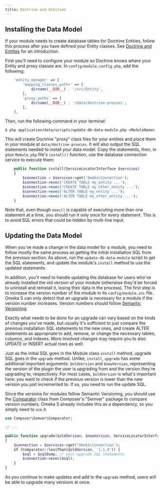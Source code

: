 ```yaml
---
title: Doctrine and Entities
---
```


## Installing the Data Model

If your module needs to create database tables for Doctrine Entities, follow this
process after you have defined your Entity classes. See [Doctrine and Entities](../key_concepts/doctrine_and_entities.md)
for an introduction.

First you'll need to configure your module so Doctrine knows where your Entity and
proxy classes are. In `config/module.config.php`, add the following:

```php
    'entity_manager' => [
        'mapping_classes_paths' => [
            dirname(__DIR__) . '/src/Entity',
        ],
        'proxy_paths' => [
            dirname(__DIR__) . '/data/doctrine-proxies',
        ],
    ],
```

Then, run the following command in your terminal:

    $ php application/data/scripts/update-db-data-module.php <ModuleName>

This will create Doctrine "proxy" class files for your entities and place them in
your module at `data/doctrine-proxies`. It will also output the SQL statements needed
to install your data model. Copy the statements, then, in your `Module.php` file's
`install()` function, use the database connection service to execute them:

```php
    public function install(ServiceLocatorInterface $services)
    {
        $connection = $services->get('Omeka\Connection');
        $connection->exec('CREATE TABLE my_entity ...');
        $connection->exec('CREATE TABLE my_other_entity ...');
        $connection->exec('ALTER TABLE my_entity ...');
        $connection->exec('ALTER TABLE my_other_entity ...');
    }
```

Note that, even though `exec()` is capable of executing more than one statement
at a time, you should run it only once for every statement. This is to avoid SQL
errors that could be hidden by multi-line input.

## Updating the Data Model

When you've made a change in the data model for a module, you need to follow mostly
the same process as getting the initial installation SQL from the previous section.
As above, run the `update-db-data-module` script to get the SQL statements, and
update the module's `install` method to use the updated statements.

In addition, you'll need to handle updating the database for users who've already
installed the old version of your module (otherwise they'd be forced to uninstall
and reinstall it, losing their data in the process). The first step is to increase
the version number of the module in its `config/module.ini` file. Omeka S can only
detect that an upgrade is necessary for a module if the version number increases.
Version numbers should follow [Semantic Versioning](http://semver.org/).

Exactly what needs to be done for an upgrade can vary based on the kinds of changes
you've made, but usually it's sufficient to just compare the previous installation
SQL statements to the new ones, and create ALTER statements as appropriate to add,
remove, or change the necessary tables, columns, and indexes. More involved changes
may require you to also UPDATE or INSERT actual rows as well.

Just as the initial SQL goes in the Module class `install` method, upgrade SQL goes
in the `upgrade` method. Unlike, `install`, `upgrade` has some additional important
arguments: `$oldVersion` and `$newVersion`, representing the version of the plugin
the user is upgrading from and the version they're upgrading to, respectively. For
most cases, `$oldVersion` is what's important here: you want to check if the previous
version is lower than the new version you just incremented to. If so, you need to
run the update SQL.

Since the versions for modules follow Semantic Versioning, you should use the [Comparator](https://github.com/composer/semver#comparator)
class from Composer's "Semver" package to compare version numbers. Omeka S already
includes this as a dependency, so you simply need to `use` it.

```php
use Composer\Semver\Comparator;

// ...

public function upgrade($oldVersion, $newVersion, ServiceLocatorInterface $services)
{
    $connection = $services->get('Omeka\Connection');
    if (Comparator::lessThan($oldVersion, '1.1.0')) { 
        $sql = $sqlDump; // your upgrade SQL statements 
        $connection->exec($sql);
    }
}
```

As you continue to make updates and add to the `upgrade` method, users will be able
to upgrade many versions at once.

